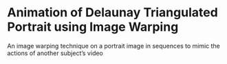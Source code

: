 # Animation of Delaunay Triangulated Portrait using Image Warping
An image warping technique on a portrait image in sequences to mimic the actions of another subject’s video 
